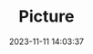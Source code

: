 ---
weight: 1
images:
- /images/edited/62.jpeg
title: Picture
date: 2023-11-11 14:03:37
tags:
- luminar
- work
---